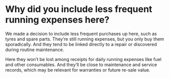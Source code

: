
# Why did you include less frequent running expenses here?

We made a decision to include less frequent purchases up here, such as tyres and spare parts. They’re still running expenses, but you only buy them sporadically. And they tend to be linked directly to a repair or discovered during routine maintenance.

Here they won’t be lost among receipts for daily running expenses like fuel and other consumables. And they’ll be close to maintenance and service records, which may be relevant for warranties or future re-sale value.
